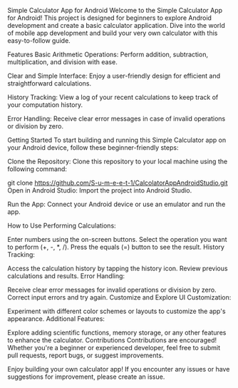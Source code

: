 Simple Calculator App for Android
Welcome to the Simple Calculator App for Android! This project is designed for beginners to explore Android development and create a basic calculator application. Dive into the world of mobile app development and build your very own calculator with this easy-to-follow guide.

Features
Basic Arithmetic Operations: Perform addition, subtraction, multiplication, and division with ease.

Clear and Simple Interface: Enjoy a user-friendly design for efficient and straightforward calculations.

History Tracking: View a log of your recent calculations to keep track of your computation history.

Error Handling: Receive clear error messages in case of invalid operations or division by zero.

Getting Started
To start building and running this Simple Calculator app on your Android device, follow these beginner-friendly steps:

Clone the Repository: Clone this repository to your local machine using the following command:

git clone https://github.com/S-u-m-e-e-t-1/CalcolatorAppAndroidStudio.git
Open in Android Studio: Import the project into Android Studio.

Run the App: Connect your Android device or use an emulator and run the app.

How to Use
Performing Calculations:

Enter numbers using the on-screen buttons.
Select the operation you want to perform (+, -, *, /).
Press the equals (=) button to see the result.
History Tracking:

Access the calculation history by tapping the history icon.
Review previous calculations and results.
Error Handling:

Receive clear error messages for invalid operations or division by zero.
Correct input errors and try again.
Customize and Explore
UI Customization:

Experiment with different color schemes or layouts to customize the app's appearance.
Additional Features:

Explore adding scientific functions, memory storage, or any other features to enhance the calculator.
Contributions
Contributions are encouraged! Whether you're a beginner or experienced developer, feel free to submit pull requests, report bugs, or suggest improvements.

Enjoy building your own calculator app! If you encounter any issues or have suggestions for improvement, please create an issue.

